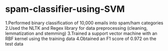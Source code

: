 # spam-classifier-using-SVM
1.Performed binary classification of 10,000 emails into spam/ham categories
2.Used the NLTK and Regex library for data preprocessing (cleaning, lemmatization and stemming)
3.Trained a support vector machine with an RBF kernel using the training data
4.Obtained an F1 score of 0.972 on the test data
